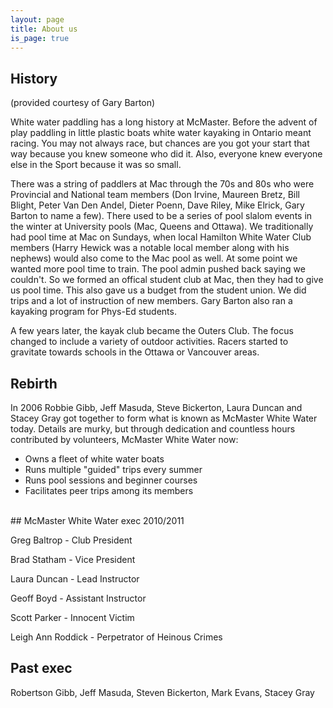 ```yaml
---
layout: page
title: About us
is_page: true
---
```

## History
(provided courtesy of Gary Barton)

White water paddling has a long history at McMaster. Before the advent of play paddling in little plastic boats white water kayaking in Ontario meant racing. You may not always race, but chances are you got your start that way because you knew someone who did it. Also, everyone knew everyone else in the Sport because it was so small. 
 
There was a string of paddlers at Mac through the 70s and 80s who were Provincial and National team members (Don Irvine, Maureen Bretz, Bill Blight, Peter Van Den Andel, Dieter Poenn, Dave Riley, Mike Elrick, Gary Barton to name a few). There used to be a series of pool slalom events in the winter at University pools (Mac, Queens and Ottawa).  We traditionally had pool time at Mac on Sundays, when local Hamilton White Water Club members (Harry Hewick was a notable local member along with his nephews) would also come to the Mac pool as well. At some point we wanted more pool time to train. The pool admin pushed back saying we couldn't. So we formed an offical student club at Mac, then they had to give us pool time. This also gave us a budget from the student union. We did trips and a lot of instruction of new members. Gary Barton also ran a kayaking program for Phys-Ed students.
 
A few years later, the kayak club became the Outers Club. The focus changed to include a variety of outdoor activities. Racers started to gravitate towards schools in the Ottawa or Vancouver areas.

## Rebirth
In 2006  Robbie Gibb, Jeff Masuda, Steve Bickerton, Laura Duncan and Stacey Gray got together to form what is known as McMaster White Water today. Details are murky, but through dedication and countless hours contributed by volunteers, McMaster White Water now:

- Owns a fleet of white water boats
- Runs multiple "guided" trips every summer
- Runs pool sessions and beginner courses
- Facilitates peer trips among its members

<br/>
## McMaster White Water exec 2010/2011

Greg Baltrop - Club President 

Brad Statham - Vice President

Laura Duncan - Lead Instructor

Geoff Boyd - Assistant Instructor

Scott Parker - Innocent Victim

Leigh Ann Roddick - Perpetrator of Heinous Crimes

## Past exec

Robertson Gibb, Jeff Masuda, Steven Bickerton, Mark Evans, Stacey Gray